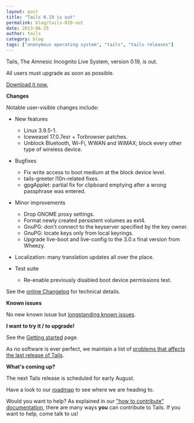 ```yaml
---
layout: post
title: "Tails 0.19 is out"
permalink: blog/tails-019-out
date: 2013-06-25
author: tails
category: blog
tags: ["anonymous operating system", "tails", "tails releases"]
---
```


Tails, The Amnesic Incognito Live System, version 0.19, is out.

All users must upgrade as soon as possible.

[Download it now.](https://tails.boum.org/download/)

**Changes**

Notable user-visible changes include:

- New features
  - Linux 3.9.5-1.
  - Iceweasel 17.0.7esr + Torbrowser patches.
  - Unblock Bluetooth, Wi-Fi, WWAN and WiMAX; block every other type of wireless device.

- Bugfixes
  - Fix write access to boot medium at the block device level.
  - tails-greeter l10n-related fixes.
  - gpgApplet: partial fix for clipboard emptying after a wrong passphrase was entered.

- Minor improvements
  - Drop GNOME proxy settings.
  - Format newly created persistent volumes as ext4.
  - GnuPG: don't connect to the keyserver specified by the key owner.
  - GnuPG: locate keys only from local keyrings.
  - Upgrade live-boot and live-config to the 3.0.x final version from Wheezy.

- Localization: many translation updates all over the place.
- Test suite
  - Re-enable previously disabled boot device permissions test.

See the [online Changelog](https://git-tails.immerda.ch/tails/plain/debian/changelog?id=0.19) for technical details.

**Known issues**

No new known issue but [longstanding known issues](https://tails.boum.org/support/known_issues/).

**I want to try it / to upgrade!**

See the [Getting started](https://tails.boum.org/getting_started/) page.

As no software is ever perfect, we maintain a list of [problems that affects the last release of Tails](https://tails.boum.org/support/known_issues/).

**What's coming up?**

The next Tails release is scheduled for early August.

Have a look to our [roadmap](https://tails.boum.org/contribute/roadmap/) to see where we are heading to.

Would you want to help? As explained in our ["how to contribute" documentation](https://tails.boum.org/contribute/), there are many ways **you** can contribute to Tails. If you want to help, come talk to us!

